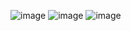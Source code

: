 ![image](https://github.com/2100030898-manideep/2100030898_Backend/assets/110282076/34cc30f6-1c65-46fc-aeec-c5c9a605d053)
![image](https://github.com/2100030898-manideep/2100030898_Backend/assets/110282076/b86bfa22-5867-4b0a-b66c-09c9718036cc)
![image](https://github.com/2100030898-manideep/2100030898_Backend/assets/110282076/a1af2979-3269-4874-9bba-f4606681de75)


